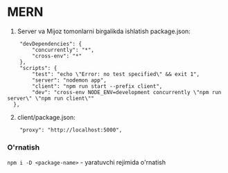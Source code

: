 # MERN

1. Server va Mijoz tomonlarni birgalikda ishlatish
package.json:
```
    "devDependencies": {
        "concurrently": "*",
        "cross-env": "*"
    },
    "scripts": {
        "test": "echo \"Error: no test specified\" && exit 1",
        "server": "nodemon app",
        "client": "npm run start --prefix client",
        "dev": "cross-env NODE_ENV=development concurrently \"npm run server\" \"npm run client\""
  },
```

2. client/package.json:
```
    "proxy": "http://localhost:5000",
```

### O'rnatish

`npm i -D <package-name>` - yaratuvchi rejimida o'rnatish